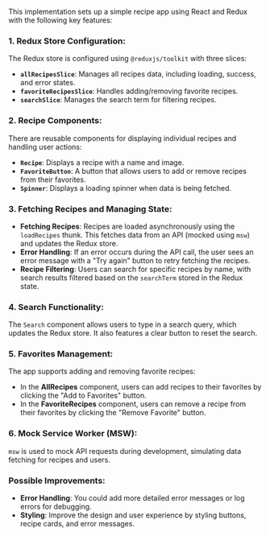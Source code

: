 This implementation sets up a simple recipe app using React and Redux with the following key features:

### 1. **Redux Store Configuration:**

The Redux store is configured using `@reduxjs/toolkit` with three slices:

- **`allRecipesSlice`**: Manages all recipes data, including loading, success, and error states.
- **`favoriteRecipesSlice`**: Handles adding/removing favorite recipes.
- **`searchSlice`**: Manages the search term for filtering recipes.

### 2. **Recipe Components:**

There are reusable components for displaying individual recipes and handling user actions:

- **`Recipe`**: Displays a recipe with a name and image.
- **`FavoriteButton`**: A button that allows users to add or remove recipes from their favorites.
- **`Spinner`**: Displays a loading spinner when data is being fetched.

### 3. **Fetching Recipes and Managing State:**

- **Fetching Recipes**: Recipes are loaded asynchronously using the `loadRecipes` thunk. This fetches data from an API (mocked using `msw`) and updates the Redux store.
- **Error Handling**: If an error occurs during the API call, the user sees an error message with a "Try again" button to retry fetching the recipes.
- **Recipe Filtering**: Users can search for specific recipes by name, with search results filtered based on the `searchTerm` stored in the Redux state.

### 4. **Search Functionality:**

The `Search` component allows users to type in a search query, which updates the Redux store. It also features a clear button to reset the search.

### 5. **Favorites Management:**

The app supports adding and removing favorite recipes:

- In the **AllRecipes** component, users can add recipes to their favorites by clicking the "Add to Favorites" button.
- In the **FavoriteRecipes** component, users can remove a recipe from their favorites by clicking the "Remove Favorite" button.

### 6. **Mock Service Worker (MSW):**

`msw` is used to mock API requests during development, simulating data fetching for recipes and users.

### Possible Improvements:

- **Error Handling**: You could add more detailed error messages or log errors for debugging.
- **Styling**: Improve the design and user experience by styling buttons, recipe cards, and error messages.

